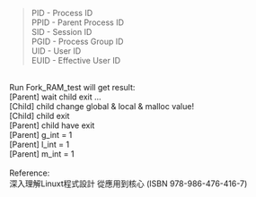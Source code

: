 <blockquote cite="https://stackoverflow.com/questions/41498383/what-do-the-identifiers-pid-ppid-sid-pgid-uid-euid-mean?utm_medium=organic&utm_source=google_rich_qa&utm_campaign=google_rich_qa">
  PID - Process ID<br>
  PPID - Parent Process ID<br>
  SID - Session ID<br>
  PGID - Process Group ID<br>
  UID - User ID<br>
  EUID - Effective User ID<br>
</blockquote>
<br>
Run Fork_RAM_test will get result:<br>
[Parent] wait child exit ...<br>
[Child] child change global & local & malloc value!<br>
[Child] child exit<br>
[Parent] child have exit<br>
[Parent] g_int = 1<br>
[Parent] l_int = 1<br>
[Parent] m_int = 1<br>
<br>
Reference:<br>
深入理解Linuxt程式設計 從應用到核心 (ISBN 978-986-476-416-7)<br>
